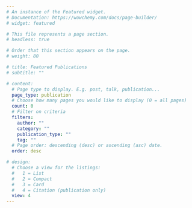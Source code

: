 ```yaml
---
# An instance of the Featured widget.
# Documentation: https://wowchemy.com/docs/page-builder/
# widget: featured

# This file represents a page section.
# headless: true

# Order that this section appears on the page.
# weight: 80

# title: Featured Publications
# subtitle: ""

# content:
  # Page type to display. E.g. post, talk, publication...
  page_type: publication
  # Choose how many pages you would like to display (0 = all pages)
  count: 0
  # Filter on criteria
  filters:
    author: ""
    category: ""
    publication_type: ""
    tag: ""
  # Page order: descending (desc) or ascending (asc) date.
  order: desc

# design:
  # Choose a view for the listings:
  #   1 = List
  #   2 = Compact
  #   3 = Card
  #   4 = Citation (publication only)
  view: 4
---
```

